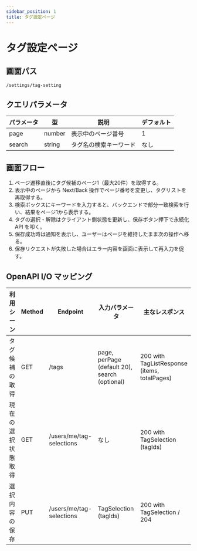 ```yaml
---
sidebar_position: 1
title: タグ設定ページ
---
```


# タグ設定ページ

## 画面パス

`/settings/tag-setting`

## クエリパラメータ

| パラメータ | 型 | 説明 | デフォルト |
| --- | --- | --- | --- |
| page | number | 表示中のページ番号 | 1 |
| search | string | タグ名の検索キーワード | なし |

## 画面フロー

1. ページ遷移直後にタグ候補のページ1（最大20件）を取得する。
2. 表示中のページから Next/Back 操作でページ番号を変更し、タグリストを再取得する。
3. 検索ボックスにキーワードを入力すると、バックエンドで部分一致検索を行い、結果をページ1から表示する。
4. タグの選択・解除はクライアント側状態を更新し、保存ボタン押下で永続化 API を叩く。
5. 保存成功時は通知を表示し、ユーザーはページを維持したまま次の操作へ移る。
6. 保存リクエストが失敗した場合はエラー内容を画面に表示して再入力を促す。

## OpenAPI I/O マッピング

| 利用シーン | Method | Endpoint | 入力パラメータ | 主なレスポンス |
| --- | --- | --- | --- | --- |
| タグ候補の取得 | GET | /tags | page, perPage (default 20), search (optional) | 200 with TagListResponse (items, totalPages) |
| 現在の選択状態取得 | GET | /users/me/tag-selections | なし | 200 with TagSelection (tagIds) |
| 選択内容の保存 | PUT | /users/me/tag-selections | TagSelection (tagIds) | 200 with TagSelection / 204 |
